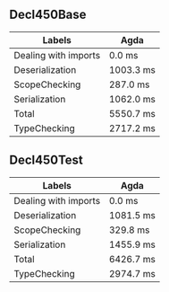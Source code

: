 
## Decl450Base

Labels|Agda
---|---
Dealing with imports|0.0 ms
Deserialization|1003.3 ms
ScopeChecking|287.0 ms
Serialization|1062.0 ms
Total|5550.7 ms
TypeChecking|2717.2 ms


## Decl450Test

Labels|Agda
---|---
Dealing with imports|0.0 ms
Deserialization|1081.5 ms
ScopeChecking|329.8 ms
Serialization|1455.9 ms
Total|6426.7 ms
TypeChecking|2974.7 ms

